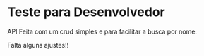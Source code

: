 # Teste para Desenvolvedor

API Feita com um crud simples e para facilitar a busca por nome.

Falta alguns ajustes!!
